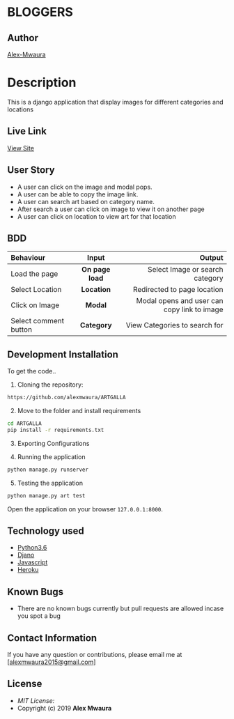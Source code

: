 # BLOGGERS
## Author

[Alex-Mwaura](https://github.com/alexmwaura)

# Description
This is a django application that display images for different categories and locations

## Live Link
[View Site]()




## User Story

* A user can click on the image and modal pops.
* A user can be able to copy the image link.
* A user can search art based on category name.
* After search a user can click on image to view it on another page
* A user can click on location to view art for that location


## BDD
| Behaviour | Input | Output |
| :---------------- | :---------------: | ------------------: |
| Load the page | **On page load** |  Select Image or search category|
| Select Location | **Location** | Redirected to page location|
| Click on Image | **Modal** | Modal opens and user can copy link to image|
| Select comment button | **Category** | View Categories to search for|






## Development Installation
To get the code..

1. Cloning the repository:
  ```bash
  https://github.com/alexmwaura/ARTGALLA
  ```
2. Move to the folder and install requirements
  ```bash
  cd ARTGALLA
  pip install -r requirements.txt
  ```
3. Exporting Configurations

4. Running the application
  ```bash
  python manage.py runserver
  ```
5. Testing the application
  ```bash
  python manage.py art test
  ```
Open the application on your browser `127.0.0.1:8000`.


## Technology used

* [Python3.6](https://www.python.org/)
* [Djano](http://flask.pocoo.org/)
* [Javascript](http:javascript.com)
* [Heroku](https://heroku.com)


## Known Bugs
* There are no known bugs currently but pull requests are allowed incase you spot a bug

## Contact Information 

If you have any question or contributions, please email me at [alexmwaura2015@gmail.com]

## License
* *MIT License:*
* Copyright (c) 2019 **Alex Mwaura**